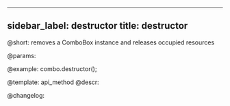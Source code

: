
---
sidebar_label: destructor
title: destructor
---          

@short: removes a ComboBox instance and releases occupied resources


@params:




@example:
combo.destructor();


@template: api_method
@descr:





@changelog:



